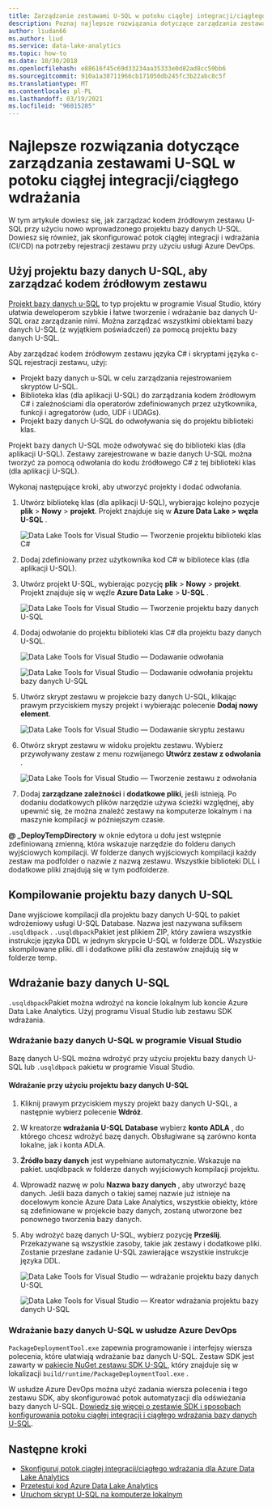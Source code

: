 ```yaml
---
title: Zarządzanie zestawami U-SQL w potoku ciągłej integracji/ciągłego wdrażania — Azure Data Lake
description: Poznaj najlepsze rozwiązania dotyczące zarządzania zestawami języka U-SQL w potoku ciągłej integracji/ciągłego wdrażania za pomocą usługi Azure DevOps.
author: liudan66
ms.author: liud
ms.service: data-lake-analytics
ms.topic: how-to
ms.date: 10/30/2018
ms.openlocfilehash: e88616f45c69d33234aa35333e0d82ad8cc59bb6
ms.sourcegitcommit: 910a1a38711966cb171050db245fc3b22abc8c5f
ms.translationtype: MT
ms.contentlocale: pl-PL
ms.lasthandoff: 03/19/2021
ms.locfileid: "96015285"
---
```

# <a name="best-practices-for-managing-u-sql-assemblies-in-a-cicd-pipeline"></a>Najlepsze rozwiązania dotyczące zarządzania zestawami U-SQL w potoku ciągłej integracji/ciągłego wdrażania

W tym artykule dowiesz się, jak zarządzać kodem źródłowym zestawu U-SQL przy użyciu nowo wprowadzonego projektu bazy danych U-SQL. Dowiesz się również, jak skonfigurować potok ciągłej integracji i wdrażania (CI/CD) na potrzeby rejestracji zestawu przy użyciu usługi Azure DevOps.

## <a name="use-the-u-sql-database-project-to-manage-assembly-source-code"></a>Użyj projektu bazy danych U-SQL, aby zarządzać kodem źródłowym zestawu

[Projekt bazy danych u-SQL](data-lake-analytics-data-lake-tools-develop-usql-database.md) to typ projektu w programie Visual Studio, który ułatwia deweloperom szybkie i łatwe tworzenie i wdrażanie baz danych U-SQL oraz zarządzanie nimi. Można zarządzać wszystkimi obiektami bazy danych U-SQL (z wyjątkiem poświadczeń) za pomocą projektu bazy danych U-SQL.

Aby zarządzać kodem źródłowym zestawu języka C# i skryptami języka c-SQL rejestracji zestawu, użyj:

- Projekt bazy danych u-SQL w celu zarządzania rejestrowaniem skryptów U-SQL.
- Biblioteka klas (dla aplikacji U-SQL) do zarządzania kodem źródłowym C# i zależnościami dla operatorów zdefiniowanych przez użytkownika, funkcji i agregatorów (udo, UDF i UDAGs).
- Projekt bazy danych U-SQL do odwoływania się do projektu biblioteki klas.

Projekt bazy danych U-SQL może odwoływać się do biblioteki klas (dla aplikacji U-SQL). Zestawy zarejestrowane w bazie danych U-SQL można tworzyć za pomocą odwołania do kodu źródłowego C# z tej biblioteki klas (dla aplikacji U-SQL).

Wykonaj następujące kroki, aby utworzyć projekty i dodać odwołania.

1. Utwórz bibliotekę klas (dla aplikacji U-SQL), wybierając kolejno pozycje **plik**  >  **Nowy**  >  **projekt**. Projekt znajduje się w **Azure Data Lake > węzła U-SQL** .

   ![Data Lake Tools for Visual Studio — Tworzenie projektu biblioteki klas C#](./media/data-lake-analytics-cicd-manage-assemblies/create-c-sharp-class-library-project.png)

1. Dodaj zdefiniowany przez użytkownika kod C# w bibliotece klas (dla aplikacji U-SQL).

1. Utwórz projekt U-SQL, wybierając pozycję **plik**  >  **Nowy**  >  **projekt**. Projekt znajduje się w węźle **Azure Data Lake**  >  **U-SQL** .

   ![Data Lake Tools for Visual Studio — Tworzenie projektu bazy danych U-SQL](media/data-lake-analytics-cicd-manage-assemblies/create-u-sql-database-project.png)

1. Dodaj odwołanie do projektu biblioteki klas C# dla projektu bazy danych U-SQL.

   ![Data Lake Tools for Visual Studio — Dodawanie odwołania](./media/data-lake-analytics-cicd-manage-assemblies/data-lake-tools-add-project-reference.png)

   ![Data Lake Tools for Visual Studio — Dodawanie odwołania projektu bazy danych U-SQL](./media/data-lake-analytics-cicd-manage-assemblies/data-lake-tools-add-project-reference-wizard.png)

1. Utwórz skrypt zestawu w projekcie bazy danych U-SQL, klikając prawym przyciskiem myszy projekt i wybierając polecenie **Dodaj nowy element**.

   ![Data Lake Tools for Visual Studio — Dodawanie skryptu zestawu](media/data-lake-analytics-cicd-manage-assemblies/add-assembly-script.png)

1. Otwórz skrypt zestawu w widoku projektu zestawu. Wybierz przywoływany zestaw z menu rozwijanego **Utwórz zestaw z odwołania** .

   ![Data Lake Tools for Visual Studio — Tworzenie zestawu z odwołania](./media/data-lake-analytics-cicd-manage-assemblies/data-lake-tools-create-assembly-from-reference.png)

1. Dodaj **zarządzane zależności** i **dodatkowe pliki**, jeśli istnieją. Po dodaniu dodatkowych plików narzędzie używa ścieżki względnej, aby upewnić się, że można znaleźć zestawy na komputerze lokalnym i na maszynie kompilacji w późniejszym czasie.

**\@ _DeployTempDirectory** w oknie edytora u dołu jest wstępnie zdefiniowaną zmienną, która wskazuje narzędzie do folderu danych wyjściowych kompilacji. W folderze danych wyjściowych kompilacji każdy zestaw ma podfolder o nazwie z nazwą zestawu. Wszystkie biblioteki DLL i dodatkowe pliki znajdują się w tym podfolderze.

## <a name="build-a-u-sql-database-project"></a>Kompilowanie projektu bazy danych U-SQL

Dane wyjściowe kompilacji dla projektu bazy danych U-SQL to pakiet wdrożeniowy usługi U-SQL Database. Nazwa jest nazywana sufiksem `.usqldbpack` . `.usqldbpack`Pakiet jest plikiem ZIP, który zawiera wszystkie instrukcje języka DDL w jednym skrypcie U-SQL w folderze DDL. Wszystkie skompilowane pliki. dll i dodatkowe pliki dla zestawów znajdują się w folderze temp.

## <a name="deploy-a-u-sql-database"></a>Wdrażanie bazy danych U-SQL

`.usqldbpack`Pakiet można wdrożyć na koncie lokalnym lub koncie Azure Data Lake Analytics. Użyj programu Visual Studio lub zestawu SDK wdrażania.

### <a name="deploy-a-u-sql-database-in-visual-studio"></a>Wdrażanie bazy danych U-SQL w programie Visual Studio

Bazę danych U-SQL można wdrożyć przy użyciu projektu bazy danych U-SQL lub `.usqldbpack` pakietu w programie Visual Studio.

#### <a name="deploy-by-using-a-u-sql-database-project"></a>Wdrażanie przy użyciu projektu bazy danych U-SQL

1. Kliknij prawym przyciskiem myszy projekt bazy danych U-SQL, a następnie wybierz polecenie **Wdróż**.

1. W kreatorze **wdrażania U-SQL Database** wybierz **konto ADLA** , do którego chcesz wdrożyć bazę danych. Obsługiwane są zarówno konta lokalne, jak i konta ADLA.

1. **Źródło bazy danych** jest wypełniane automatycznie. Wskazuje na pakiet. usqldbpack w folderze danych wyjściowych kompilacji projektu.

1. Wprowadź nazwę w polu **Nazwa bazy danych** , aby utworzyć bazę danych. Jeśli baza danych o takiej samej nazwie już istnieje na docelowym koncie Azure Data Lake Analytics, wszystkie obiekty, które są zdefiniowane w projekcie bazy danych, zostaną utworzone bez ponownego tworzenia bazy danych.

1. Aby wdrożyć bazę danych U-SQL, wybierz pozycję **Prześlij**. Przekazywane są wszystkie zasoby, takie jak zestawy i dodatkowe pliki. Zostanie przesłane zadanie U-SQL zawierające wszystkie instrukcje języka DDL.

   ![Data Lake Tools for Visual Studio — wdrażanie projektu bazy danych U-SQL](./media/data-lake-analytics-cicd-manage-assemblies/data-lake-tools-deploy-usql-database-project.png)

   ![Data Lake Tools for Visual Studio — Kreator wdrażania projektu bazy danych U-SQL](./media/data-lake-analytics-cicd-manage-assemblies/data-lake-tools-deploy-usql-database-project-wizard.png)

### <a name="deploy-a-u-sql-database-in-azure-devops"></a>Wdrażanie bazy danych U-SQL w usłudze Azure DevOps

`PackageDeploymentTool.exe` zapewnia programowanie i interfejsy wiersza polecenia, które ułatwiają wdrażanie baz danych U-SQL. Zestaw SDK jest zawarty w [pakiecie NuGet zestawu SDK U-SQL](https://www.nuget.org/packages/Microsoft.Azure.DataLake.USQL.SDK/), który znajduje się w lokalizacji `build/runtime/PackageDeploymentTool.exe` .

W usłudze Azure DevOps można użyć zadania wiersza polecenia i tego zestawu SDK, aby skonfigurować potok automatyzacji dla odświeżania bazy danych U-SQL. [Dowiedz się więcej o zestawie SDK i sposobach konfigurowania potoku ciągłej integracji i ciągłego wdrażania bazy danych U-SQL](data-lake-analytics-cicd-overview.md#deploy-u-sql-database-through-azure-pipelines).

## <a name="next-steps"></a>Następne kroki

- [Skonfiguruj potok ciągłej integracji/ciągłego wdrażania dla Azure Data Lake Analytics](data-lake-analytics-cicd-overview.md)
- [Przetestuj kod Azure Data Lake Analytics](data-lake-analytics-cicd-test.md)
- [Uruchom skrypt U-SQL na komputerze lokalnym](data-lake-analytics-data-lake-tools-local-run.md)
